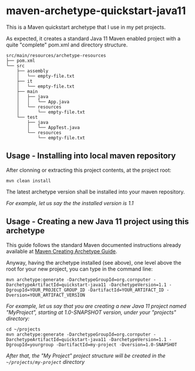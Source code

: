 # maven-archetype-quickstart-java11

This is a Maven quickstart archetype that I use in my pet projects.

As expected, it creates a standard Java 11 Maven enabled project with a quite "complete" pom.xml and directory structure.

```
src/main/resources/archetype-resources
├── pom.xml
└── src
    ├── assembly
    │   └── empty-file.txt
    ├── it
    │   └── empty-file.txt
    ├── main
    │   ├── java
    │   │   └── App.java
    │   └── resources
    │       └── empty-file.txt
    └── test
        ├── java
        │   └── AppTest.java
        └── resources
            └── empty-file.txt
```

## Usage - Installing into local maven repository

After clonning or extracting this project contents, at the project root:

`mvn clean install`

The latest archetype version shall be installed into your maven repository.

_For example, let us say the the installed version is 1.1_

## Usage - Creating a new Java 11 project using this archetype

This guide follows the standard Maven documented instructions already available at [Maven Creating Archetype Guide](https://maven.apache.org/guides/mini/guide-creating-archetypes.html#a4._Install_the_archetype_and_run_the_archetype_plugin).

Anyway, having the archetype installed (see above), one level above the root for your new project, you can type in the command line:

`mvn archetype:generate -DarchetypeGroupId=org.cornputer -DarchetypeArtifactId=quickstart-java11 -DarchetypeVersion=1.1 -DgroupId=YOUR_PROJECT_GROUP_ID -DartifactId=YOUR_ARTIFACT_ID -Dversion=YOUR_ARTIFACT_VERSION`

 _For example, let us say that you are creating a new Java 11 project named "MyProject", starting at 1.0-SNAPSHOT version, under your "projects" directory:_
 
 ```
 cd ~/projects
 mvn archetype:generate -DarchetypeGroupId=org.cornputer -DarchetypeArtifactId=quickstart-java11 -DarchetypeVersion=1.1 -DgroupId=yourgroup -DartifactId=my-project -Dversion=1.0-SNAPSHOT
 ```

_After that, the "My Project" project structure will be created in the `~/projects/my-project` directory_  


